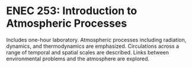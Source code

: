 # ENEC 253: Introduction to Atmospheric Processes

Includes one-hour laboratory. Atmospheric processes including radiation, dynamics, and thermodynamics are emphasized. Circulations across a range of temporal and spatial scales are described. Links between environmental problems and the atmosphere are explored.